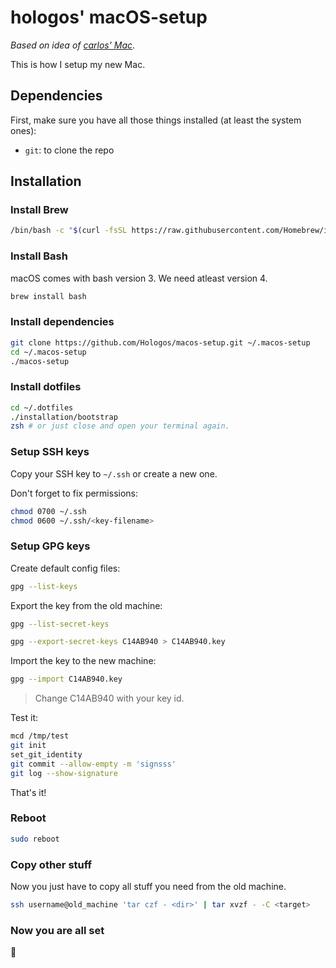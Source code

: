 # hologos' macOS-setup

*Based on idea of [carlos' Mac](https://github.com/caarlos0/macOS).*

This is how I setup my new Mac.

## Dependencies

First, make sure you have all those things installed (at least the system ones):

- `git`: to clone the repo

## Installation

### Install Brew

```bash
/bin/bash -c "$(curl -fsSL https://raw.githubusercontent.com/Homebrew/install/HEAD/install.sh)"
```

### Install Bash

macOS comes with bash version 3. We need atleast version 4.

```bash
brew install bash
```

### Install dependencies

```bash
git clone https://github.com/Hologos/macos-setup.git ~/.macos-setup
cd ~/.macos-setup
./macos-setup
```

### Install dotfiles

```bash
cd ~/.dotfiles
./installation/bootstrap
zsh # or just close and open your terminal again.
```

### Setup SSH keys

Copy your SSH key to `~/.ssh` or create a new one.

Don't forget to fix permissions:

```bash
chmod 0700 ~/.ssh
chmod 0600 ~/.ssh/<key-filename>
```

### Setup GPG keys

Create default config files:

```bash
gpg --list-keys
```

Export the key from the old machine:

```bash
gpg --list-secret-keys

gpg --export-secret-keys C14AB940 > C14AB940.key
```

Import the key to the new machine:

```bash
gpg --import C14AB940.key
```

> Change C14AB940 with your key id.

Test it:

```bash
mcd /tmp/test
git init
set_git_identity
git commit --allow-empty -m 'signsss'
git log --show-signature
```

That's it!

### Reboot

```bash
sudo reboot
```

### Copy other stuff

Now you just have to copy all stuff you need from the old machine.

```bash
ssh username@old_machine 'tar czf - <dir>' | tar xvzf - -C <target>
```

### Now you are all set

👏
